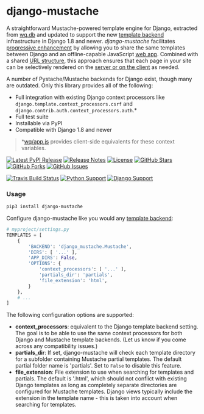 # django-mustache

A straightforward Mustache-powered template engine for Django, extracted from [wq.db] and updated to support the new [template backend] infrastructure in Django 1.8 and newer.  *django-mustache* facilitates [progressive enhancement] by allowing you to share the same templates between Django and an offline-capable JavaScript [web app].  Combined with a shared [URL structure], this approach ensures that each page in your site can be selectively rendered on the [server or on the client][templates] as needed.

A number of Pystache/Mustache backends for Django exist, though many are outdated.  Only this library provides all of the following:

 * Full integration with existing Django context processors like `django.template.context_processors.csrf` and `django.contrib.auth.context_processors.auth`.*
 * Full test suite
 * Installable via PyPI
 * Compatible with Django 1.8 and newer


> *[wq/app.js] provides client-side equivalents for these context variables.

[![Latest PyPI Release](https://img.shields.io/pypi/v/django-mustache.svg)](https://pypi.python.org/pypi/django-mustache)
[![Release Notes](https://img.shields.io/github/release/wq/django-mustache.svg)](https://github.com/wq/django-mustache/releases)
[![License](https://img.shields.io/pypi/l/django-mustache.svg)](https://github.com/wq/django-mustache/blob/master/LICENSE)
[![GitHub Stars](https://img.shields.io/github/stars/wq/django-mustache.svg)](https://github.com/wq/django-mustache/stargazers)
[![GitHub Forks](https://img.shields.io/github/forks/wq/django-mustache.svg)](https://github.com/wq/django-mustache/network)
[![GitHub Issues](https://img.shields.io/github/issues/wq/django-mustache.svg)](https://github.com/wq/django-mustache/issues)

[![Travis Build Status](https://img.shields.io/travis/wq/django-mustache/master.svg)](https://travis-ci.org/wq/django-mustache)
[![Python Support](https://img.shields.io/pypi/pyversions/django-mustache.svg)](https://pypi.python.org/pypi/django-mustache)
[![Django Support](https://img.shields.io/badge/Django-1.8%2C%201.9%2C%201.10-blue.svg)](https://pypi.python.org/pypi/django-mustache)

### Usage

```bash
pip3 install django-mustache
```

Configure django-mustache like you would any [template backend]:

```python
# myproject/settings.py
TEMPLATES = [
    {
        'BACKEND': 'django_mustache.Mustache',
        'DIRS': [ '...' ],
        'APP_DIRS': False,
        'OPTIONS': {
            'context_processors': [ '...' ],
            'partials_dir': 'partials',
            'file_extension': 'html',
        }
    },
    # ...
]
```

The following configuration options are supported:

 * **context_processors**: equivalent to the Django template backend setting.  The goal is to be able to use the same context processors for both Django and Mustache template backends.  (Let us know if you come across any compatibility issues.)
 * **partials_dir**: If set, django-mustache will check each template directory for a subfolder containing Mustache partial templates.  The default partial folder name is 'partials'.  Set to `False` to disable this feature.
 * **file_extension**: File extension to use when searching for templates and partials.  The default is '.html', which should not conflict with existing Django templates as long as completely separate directories are configured for Mustache templates.  Django views typically include the extension in the template name - this is taken into account when searching for templates.

[wq.db]: https://wq.io/wq.db/
[template backend]: https://docs.djangoproject.com/en/1.10/topics/templates
[progressive enhancement]: https://wq.io/docs/website
[web app]: https://wq.io/docs/web-app
[URL structure]: https://wq.io/docs/url-structure
[templates]: https://wq.io/docs/templates
[wq/app.js]: https://wq.io/docs/app-js
